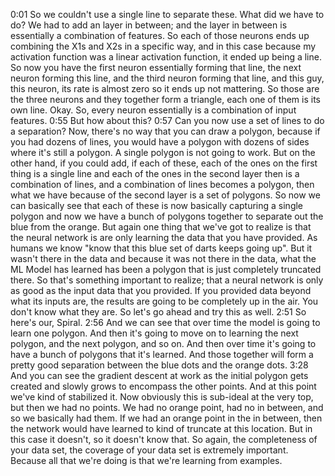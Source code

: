 0:01
So we couldn't use a single line to separate these. What did we have to do? We had to add an layer in between; and the layer in between is essentially a combination of features. So each of those neurons ends up combining the X1s and X2s in a specific way, and in this case because my activation function was a linear activation function, it ended up being a line. So now you have the first neuron essentially forming that line, the next neuron forming this line, and the third neuron forming that line, and this guy, this neuron, its rate is almost zero so it ends up not mattering. So those are the three neurons and they together form a triangle, each one of them is its own line. Okay. So, every neuron essentially is a combination of input features.
0:55
But how about this?
0:57
Can you now use a set of lines to do a separation? Now, there's no way that you can draw a polygon, because if you had dozens of lines, you would have a polygon with dozens of sides where it's still a polygon. A single polygon is not going to work. But on the other hand, if you could add, if each of these, each of the ones on the first thing is a single line and each of the ones in the second layer then is a combination of lines, and a combination of lines becomes a polygon, then what we have because of the second layer is a set of polygons. So now we can basically see that each of these is now basically capturing a single polygon and now we have a bunch of polygons together to separate out the blue from the orange. But again one thing that we've got to realize is that the neural network is are only learning the data that you have provided. As humans we know "know that this blue set of darts keeps going up". But it wasn't there in the data and because it was not there in the data, what the ML Model has learned has been a polygon that is just completely truncated there. So that's something important to realize; that a neural network is only as good as the input data that you provided. If you provided data beyond what its inputs are, the results are going to be completely up in the air. You don't know what they are. So let's go ahead and try this as well.
2:51
So here's our, Spiral.
2:56
And we can see that over time the model is going to learn one polygon. And then it's going to move on to learning the next polygon, and the next polygon, and so on. And then over time it's going to have a bunch of polygons that it's learned. And those together will form a pretty good separation between the blue dots and the orange dots.
3:28
And you can see the gradient descent at work as the initial polygon gets created and slowly grows to encompass the other points. And at this point we've kind of stabilized it. Now obviously this is sub-ideal at the very top, but then we had no points. We had no orange point, had no in between, and so we basically had them. If we had an orange point in the in between, then the network would have learned to kind of truncate at this location. But in this case it doesn't, so it doesn't know that. So again, the completeness of your data set, the coverage of your data set is extremely important. Because all that we're doing is that we're learning from examples. 
